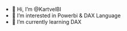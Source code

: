 - 👋 Hi, I’m @KartvelBI
- 👀 I’m interested in Powerbi & DAX Language
- 🌱 I’m currently learning DAX


<!---
KartvelBI/KartvelBI is a ✨ special ✨ repository because its `README.md` (this file) appears on your GitHub profile.
You can click the Preview link to take a look at your changes.
--->

